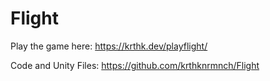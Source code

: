# Flight
Play the game here: https://krthk.dev/playflight/

Code and Unity Files: https://github.com/krthknrmnch/Flight
